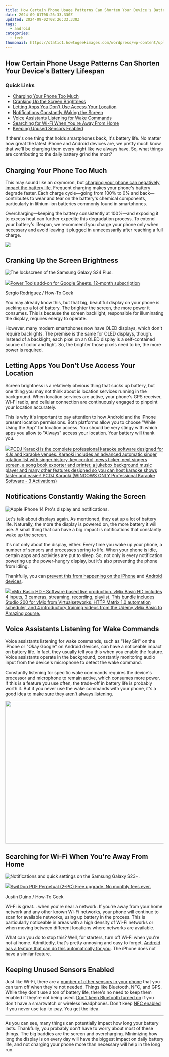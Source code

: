 ```yaml
---
title: How Certain Phone Usage Patterns Can Shorten Your Device's Battery Lifespan
date: 2024-09-01T08:26:33.330Z
updated: 2024-09-02T08:26:33.330Z
tags:
  - android
categories:
  - tech
thumbnail: https://static1.howtogeekimages.com/wordpress/wp-content/uploads/2024/05/pixel-battery-screen-red.jpg
---
```


## How Certain Phone Usage Patterns Can Shorten Your Device's Battery Lifespan

### Quick Links

* [Charging Your Phone Too Much](https://android-transfer.techidaily.com/in-2024-5-ways-to-move-contacts-from-oppo-reno-10-pro-5g-to-iphone-131415-drfone-by-drfone-transfer-from-android-transfer-from-android/)
* [Cranking Up the Screen Brightness](https://instagram-video-recordings.techidaily.com/updated-the-ultimate-list-igtv-masterminds-and-maestros-for-2024/)
* [Letting Apps You Don't Use Access Your Location](https://extra-skills.techidaily.com/2024-approved-pre-upgrade-wisdom-a-primer-on-improvement/)
* [Notifications Constantly Waking the Screen](https://twitter-videos.techidaily.com/updated-in-2024-web-wonders-weekly-review/)
* [Voice Assistants Listening for Wake Commands](https://digital-screen-recording.techidaily.com/spectacular-gratis-switch-gaming-tools/)
* [Searching for Wi-Fi When You're Away From Home](https://driver-error.techidaily.com/easy-steps-on-how-to-fetch-newest-driver-software-for-the-hp-envy-20/)
* [Keeping Unused Sensors Enabled](https://youtube-web.techidaily.com/69518351-new-2024-approved-feast-your-eyes-on-9-whole-film-winter-wonders-no-charge/)

 If there's one thing that holds smartphones back, it's battery life. No matter how great the latest iPhone and Android devices are, we pretty much know that we'll be charging them every night like we always have. So, what things are contributing to the daily battery grind the most?

##  Charging Your Phone Too Much

 This may sound like an oxymoron, but [charging your phone can negatively impact the battery life](https://fox-helps.techidaily.com/new-effortless-time-lapse-videos-with-samsung-tech-for-2024/). Frequent charging makes your phone's battery degrade faster. Each charge cycle—going from 100% to 0% and back—contributes to wear and tear on the battery's chemical components, particularly in lithium-ion batteries commonly found in smartphones.

 Overcharging—keeping the battery consistently at 100%—and exposing it to excess heat can further expedite this degradation process. To extend your battery's lifespan, we recommend you charge your phone only when necessary and avoid leaving it plugged in unnecessarily after reaching a full charge.

<!-- affiliate ads begin -->
<a href="https://secure.2checkout.com/order/checkout.php?PRODS=4940312&QTY=1&AFFILIATE=108875&CART=1"><img src="https://secure.avangate.com/images/merchant/333ac5d90817d69113471fbb6e531bee/sps-partnership-728x90eng.png" border="0"></a>
<!-- affiliate ads end -->
##  Cranking Up the Screen Brightness

![The lockscreen of the Samsung Galaxy S24 Plus.](https://static1.howtogeekimages.com/wordpress/wp-content/uploads/wm/2024/02/the-lockscreen-of-the-samsung-galaxy-s24-plus-3jpg_53483811827_o.jpg) 

<!-- affiliate ads begin -->
<a href="https://secure.2checkout.com/order/checkout.php?PRODS=4721564&QTY=1&AFFILIATE=108875&CART=1"><img src="https://secure.avangate.com/images/merchant/c14a8df1e1b4d5297e9cb30cb34d5a00/products/copy_power-tools-48.png" border="0">Power Tools add-on for Google Sheets, 12-month subscription</a>
<!-- affiliate ads end -->
Sergio Rodriguez / How-To Geek

 You may already know this, but that big, beautiful display on your phone is sucking up a lot of battery. The brighter the screen, the more power it consumes. This is because the screen backlight, responsible for illuminating the display, requires energy to operate.

 However, many modern smartphones now have OLED displays, which don't require backlights. The premise is the same for OLED displays, though. Instead of a backlight, each pixel on an OLED display is a self-contained source of color and light. So, the brighter those pixels need to be, the more power is required.

##  Letting Apps You Don't Use Access Your Location

 Screen brightness is a relatively obvious thing that sucks up battery, but one thing you may not think about is location services running in the background. When location services are active, your phone's GPS receiver, Wi-Fi radio, and cellular connection are continuously engaged to pinpoint your location accurately.

 This is why it's important to pay attention to how Android and the iPhone present location permissions. Both platforms allow you to choose "While Using the App" for location access. You should be very stingy with which apps you allow to "Always" access your location. Your battery will thank you.

<!-- affiliate ads begin -->
<a href="https://shop.pcdj.com/order/checkout.php?PRODS=4698832&QTY=1&AFFILIATE=108875&CART=1"> <img src="https://secure.avangate.com/images/merchant/47f4b6321e9fd8e8f7326a6adc1a7c1e/products/karaoki-new-searchresultspane.jpg" border="0">PCDJ Karaoki is the complete professional karaoke software designed for KJs and karaoke venues. Karaoki includes an advanced automatic singer rotation list with singer history, key control, news ticker, next singers screen, a song book exporter and printer, a jukebox background music player and many other features designed so you can host karaoke shows faster and easier! 
 PCDJ Karaoki (WINDOWS ONLY Professional Karaoke Software - 3 Activations)</a>
<!-- affiliate ads end -->
##  Notifications Constantly Waking the Screen

![Apple iPhone 14 Pro's display and notifications.](https://static1.howtogeekimages.com/wordpress/wp-content/uploads/2023/06/52421159219_1085f0b209_o.jpg) 

 Let's talk about displays again. As mentioned, they eat up a lot of battery life. Naturally, the more the display is powered on, the more battery it will use. A small thing that can have a big impact is notifications that constantly wake up the screen.

 It's not only about the display, either. Every time you wake up your phone, a number of sensors and processes spring to life. When your phone is idle, certain apps and activities are put to sleep. So, not only is every notification powering up the power-hungry display, but it's also preventing the phone from idling.

 Thankfully, you can [prevent this from happening on the iPhone](https://activate-lock.techidaily.com/in-2024-how-to-remove-activation-lock-on-the-iphone-11-without-previous-owner-by-drfone-ios/) and [Android devices](https://instagram-videos.techidaily.com/new-instagrams-hottest-25-minds-in-the-digital-age/).

<!-- affiliate ads begin -->
<a href="https://secure.2checkout.com/order/checkout.php?PRODS=4718728&QTY=1&AFFILIATE=108875&CART=1"> <img src="https://secure.avangate.com/images/merchant/ce9a6fb2becc2d235e62b125e9260102/products/vMixCallScreenshot1-large.jpg" border="0"> vMix Basic HD - Software based live production. vMix Basic HD includes 4 inputs, 3 cameras, streaming, recording, playlist. 
This bundle includes Studio 200 for vMix from Virtualsetworks, HTTP Matrix 1.0 automation scheduler, and 4 introductory training videos from the Udemy vMix Basic to Amazing course. </a>
<!-- affiliate ads end -->
##  Voice Assistants Listening for Wake Commands

 Voice assistants listening for wake commands, such as "Hey Siri" on the iPhone or "Okay Google" on Android devices, can have a noticeable impact on battery life. In fact, they usually tell you this when you enable the feature. Voice assistants operate in the background, constantly monitoring audio input from the device's microphone to detect the wake command.

 Constantly listening for specific wake commands requires the device's processor and microphone to remain active, which consumes more power. If this is a feature you use often, the trade-off in battery life is probably worth it. But if you never use the wake commands with your phone, it's a good idea to [make sure they aren't always listening](https://facebook-video-recording.techidaily.com/clear-and-compelling-1080p-streaming-on-the-social-network/).

<!-- affiliate ads begin -->
<a href="https://ukaidot.sjv.io/c/5597632/1793234/19578" target="_top" id="1793234"><img src="//a.impactradius-go.com/display-ad/19578-1793234" border="0" alt="" width="678" height="452"/></a><img height="0" width="0" src="https://imp.pxf.io/i/5597632/1793234/19578" style="position:absolute;visibility:hidden;" border="0" />
<!-- affiliate ads end -->
##  Searching for Wi-Fi When You're Away From Home

![Notifications and quick settings on the Samsung Galaxy S23+.](https://static1.howtogeekimages.com/wordpress/wp-content/uploads/2024/04/52709294324_62743ec6e5_o.jpg) 

<!-- affiliate ads begin -->
<a href="https://purchase.swifdoo.com/order/checkout.php?PRODS=38709260&QTY=1&AFFILIATE=108875&CART=1"><img src="https://secure.avangate.com/images/merchant/8b932759a5a04ddb34bf79e3f9072e4b/products/Product%20box%20white-1024x1024.png" border="0">SwifDoo PDF Perpetual (2-PC)  Free upgrade. No monthly fees ever. </a>
<!-- affiliate ads end -->
Justin Duino / How-To Geek

 Wi-Fi is great... when you're near a network. If you're away from your home network and any other known Wi-Fi networks, your phone will continue to scan for available networks, using up battery in the process. This is particularly noticeable in areas with a high density of Wi-Fi networks or when moving between different locations where networks are available.

 What can you do to stop this? Well, for starters, turn off Wi-Fi when you're not at home. Admittedly, that's pretty annoying and easy to forget. [Android has a feature that can do this automatically for you](https://youtube-clips.techidaily.com/sourav-joshis-strategy-for-youtube-earning-in-the-year-2024/). The iPhone does not have a similar feature.

##  Keeping Unused Sensors Enabled

 Just like Wi-Fi, there are a [number of other sensors in your phone](https://youtube-stream.techidaily.com/new-game-masters-top-ten-female-gaming-influencers/) that you can turn off when they're not needed. Things like Bluetooth, NFC, and GPS. While they don't use a ton of battery life, there's no need to keep them enabled if they're not being used. [Don't keep Bluetooth turned on](https://easy-unlock-android.techidaily.com/in-2024-can-i-bypass-a-forgotten-phone-password-of-oppo-find-x6-by-drfone-android/) if you don't have a smartwatch or wireless headphones. Don't keep [NFC enabled](https://tech-renaissance.techidaily.com/troubleshooting-speaker-malfunctions-in-microsoft-presentations/) if you never use tap-to-pay. You get the idea.

---

 As you can see, many things can potentially impact how long your battery lasts. Thankfully, you probably don't have to worry about most of these things. The big baddies are the screen and overcharging. Minimizing how long the display is on every day will have the biggest impact on daily battery life, and not charging your phone more than necessary will help in the long run.

<ins class="adsbygoogle"
     style="display:block"
     data-ad-format="autorelaxed"
     data-ad-client="ca-pub-7571918770474297"
     data-ad-slot="1223367746"></ins>



<ins class="adsbygoogle"
     style="display:block"
     data-ad-client="ca-pub-7571918770474297"
     data-ad-slot="8358498916"
     data-ad-format="auto"
     data-full-width-responsive="true"></ins>


